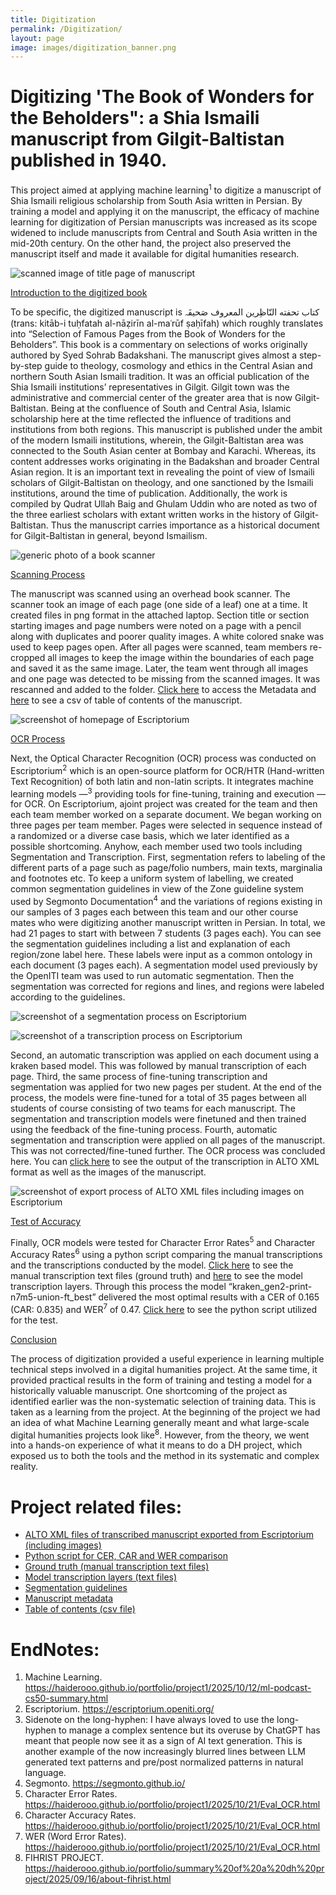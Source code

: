 ```yaml
---
title: Digitization
permalink: /Digitization/
layout: page
image: images/digitization_banner.png
---
```



# Digitizing 'The Book of Wonders for the Beholders": a Shia Ismaili manuscript from Gilgit-Baltistan published in 1940.


This project aimed at applying machine learning<sup>1</sup> to digitize a manuscript of Shia Ismaili religious scholarship from South Asia written in Persian. By
training a model and applying it on the manuscript, the efficacy of machine learning for digitization of Persian manuscripts was increased as its scope widened to
include manuscripts from Central and South Asia written in the mid-20th century. On the other hand, the project also preserved the manuscript itself and made it
available for digital humanities research. 


![scanned image of title page of manuscript]({{site.baseurl}}images/manuscript_titlepage.jpg)


<u>Introduction to the digitized book</u>


To be specific, the digitized manuscript is   کتاب تحفته النّاظِرین المعروف صَحیفَہ  (trans: kitāb-i tuḥfatah al-nāẓirīn al-maʿrūf ṣaḥīfah) which roughly translates into
“Selection of Famous Pages from the Book of Wonders for the Beholders”. This book is a commentary on selections of works originally authored by Syed Sohrab
Badakshani. The manuscript gives almost a step-by-step guide to theology, cosmology and ethics in the Central Asian and northern South Asian Ismaili tradition. It
was an official publication of the Shia Ismaili institutions’ representatives in Gilgit. Gilgit town was the administrative and commercial center of the greater
area that is now Gilgit-Baltistan. Being at the confluence of South and Central Asia, Islamic scholarship here at the time reflected the influence of traditions
and institutions from both regions. This manuscript is published under the ambit of the modern Ismaili institutions, wherein, the Gilgit-Baltistan area was
connected to the South Asian center at Bombay and Karachi. Whereas, its content addresses works originating in the Badakshan and broader Central Asian region. It
is an important text in revealing the point of view of Ismaili scholars of Gilgit-Baltistan on theology, and one sanctioned by the Ismaili institutions, around the
time of publication. Additionally, the work is compiled by Qudrat Ullah Baig and Ghulam Uddin who are noted as two of the three earliest scholars with extant
written works in the history of Gilgit-Baltistan. Thus the manuscript carries importance as a historical document for Gilgit-Baltistan in general, beyond Ismailism.




![generic photo of a book scanner]({{site.baseurl}}images/scanner.jpg)


<u>Scanning Process</u>


The manuscript was scanned using an overhead book scanner. The scanner took an image of each page (one side of a leaf) one at a time. It created files in png
format in the attached laptop. Section title or section starting images and page numbers were noted on a page with a pencil along with duplicates and poorer
quality images. A white colored snake was used to keep pages open. After all pages were scanned, team members re-cropped all images to keep the image within the
boundaries of each page and saved it as the same image. Later, the team went through all images and one page was detected to be missing from the scanned images. It
was rescanned and added to the folder. [Click here](/project1-digitization/Rasail_Metadata.txt) to access the Metadata and [here](/project1-digitization/Rasail_Group_Sheet2.csv) to see a csv of table of contents of the manuscript.




![screenshot of homepage of Escriptorium]({{site.baseurl}}images/escriptorium.png)


<u>OCR Process</u>


Next, the Optical Character Recognition (OCR) process was conducted on Escriptorium<sup>2</sup> which is an open-source platform for OCR/HTR (Hand-written Text
Recognition) of both latin and non-latin scripts. It integrates machine learning models —<sup>3</sup> providing tools for fine-tuning, training and execution —
for OCR. On Escriptorium, ajoint project was created for the team and then each team member worked on a separate document. We began working on three pages per
team member. Pages were selected in sequence instead of a randomized or a diverse case basis, which we later identified as a possible shortcoming. Anyhow, each
member used two tools including Segmentation and Transcription. First, segmentation refers to labeling of the different parts of a page such as page/folio
numbers, main texts, marginalia and footnotes etc. To keep a uniform system of labelling, we created common segmentation guidelines in view of the Zone guideline
system used by Segmonto Documentation<sup>4</sup> and the variations of regions existing in our samples of 3 pages each between this team and our other course
mates who were digitizing another manuscript written in Persian. In total, we had 21 pages to start with between 7 students (3 pages each). You can see the
segmentation guidelines including a list and explanation of each region/zone label here. These labels were input as a common ontology in each document (3 pages
each). A segmentation model used previously by the OpenITI team was used to run automatic segmentation. Then the segmentation was corrected for regions and lines,
and regions were labeled according to the guidelines.




![screenshot of a segmentation process on Escriptorium]({{site.baseurl}}images/segmentation.png)




![screenshot of a transcription process on Escriptorium]({{site.baseurl}}images/transcription.jpg)




Second, an automatic transcription was applied on each document using a kraken based model. This was followed by manual transcription of each page. Third, the
same process of fine-tuning transcription and segmentation was applied for two new pages per student. At the end of the process, the models were fine-tuned for a
total of 35 pages between all students of course consisting of two teams for each manuscript. The segmentation and transcription models were finetuned and then
trained using the feedback of the fine-tuning process. Fourth, automatic segmentation and transcription were applied on all pages of the manuscript. This was not
corrected/fine-tuned further. The OCR process was concluded here. You can [click here](/project1-digitization/README.txt) to see the output of
the transcription in ALTO XML format as well as the images of the manuscript.


![screenshot of export process of ALTO XML files including images on Escriptorium]({{site.baseurl}}images/export_screenshot.jpg)


<u>Test of Accuracy</u>


Finally, OCR models were tested for Character Error Rates<sup>5</sup> and Character Accuracy Rates<sup>6</sup> using a python script comparing the manual
transcriptions and the
transcriptions conducted by the model. 
[Click here](https://github.com/haiderooo/portfolio/tree/master/project1digitization/CAR_CER_Comparison/ground_truth_layers) to see the manual transcription text
files (ground truth) and 
[here](https://github.com/haiderooo/portfolio/tree/master/project1-digitization/CAR_CER_Comparison/model_transcriptions) to see the model transcription layers.
Through this process the model “kraken_gen2-print-n7m5-union-ft_best” delivered the most optimal results with a CER of 0.165 (CAR: 0.835) and WER<sup>7</sup> of 0.47. 
[Click here](project1-digitization/CAR_CER_Comparison/haider_evaluate_transcription.py) to see the python script utilized for the test.


<u>Conclusion</u>


The process of digitization provided a useful experience in learning multiple technical steps involved in a digital humanities project. At the same time, it
provided practical results in the form of training and testing a model for a historically valuable manuscript. One shortcoming of the project as identified
earlier was the non-systematic selection of training data. This is taken as a learning from the project. At the beginning of the project we had an idea of what
Machine Learning generally meant and what large-scale digital humanities projects look like<sup>8</sup>. However, from the theory, we went into a hands-on experience of
what it means to do a DH project, which exposed us to both the tools and the method in its systematic and complex reality.


# Project related files:
- [ALTO XML files of transcribed manuscript exported from Escriptorium (including images)](/project1-digitization/README.txt)
- [Python script for CER, CAR and WER comparison](/project1-digitization/CAR_CER_Comparison/haider_evaluate_transcription.py)
- [Ground truth (manual transcription text files)](/project1-digitization/CAR_CER_Comparison/ground_truth_layers/)
- [Model transcription layers (text files)](/project1-digitization/CAR_CER_Comparison/model_transcriptions/)
- [Segmentation guidelines](/project1-digitization/segmentation_guidelines_DH25.pdf)
- [Manuscript metadata](project1-digitization/Rasail_Metadata.txt)
- [Table of contents (csv file)](/project1-digitization/Rasail_Group_Sheet2.csv)


# EndNotes:


1. Machine Learning. <https://haiderooo.github.io/portfolio/project1/2025/10/12/ml-podcast-cs50-summary.html>
2. Escriptorium. <https://escriptorium.openiti.org/>
3. Sidenote on the long-hyphen: I have always loved to use the long-hyphen to manage a complex sentence but its overuse by ChatGPT has meant that people now see
   it as a sign of AI text generation. This is another example of the now increasingly blurred lines between LLM generated text patterns and pre/post normalized
   patterns in natural language.
4. Segmonto. <https://segmonto.github.io/>
5. Character Error Rates. <https://haiderooo.github.io/portfolio/project1/2025/10/21/Eval_OCR.html>
6. Character Accuracy Rates. <https://haiderooo.github.io/portfolio/project1/2025/10/21/Eval_OCR.html>
7. WER (Word Error Rates). <https://haiderooo.github.io/portfolio/project1/2025/10/21/Eval_OCR.html>
8. FIHRIST PROJECT. <https://haiderooo.github.io/portfolio/summary%20of%20a%20dh%20project/2025/09/16/about-fihrist.html>

